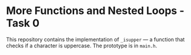 # More Functions and Nested Loops - Task 0

This repository contains the implementation of `_isupper` — a function that checks
if a character is uppercase. The prototype is in `main.h`.
